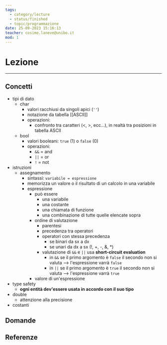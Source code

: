 ```yaml
---
tags:
  - category/lecture
  - status/finished
  - topic/programmazione
date: 25-09-2023 15:16:13
teacher: cosimo.laneve@unibo.it
mod: 1
---
```

# Lezione
---
## Concetti
- tipi di dato
	- char
		- valori racchiusi da singoli apici (`''`)
		- notazione da tabella [[ASCII]]
		- operazioni:
			- confronto tra caratteri (<, >, ecc...), in realtà tra posizioni in tabella ASCII
	- bool
		- valori booleani: `true` (1) o `false` (0)
		- operazioni:
			- `&&` = and
			- `||` = or
			- `!` = not
- istruzioni
	- assegnamento
		- sintassi: `variabile = espressione`
		- memorizza un valore o il risultato di un calcolo in una variabile
		- espressione
			- può essere
				- una variabile
				- una costante
				- una chiamata di funzione
				- una combinazione di tutte quelle elencate sopra
			- ordine di valutazione
				- parentesi
				- precedenza tra operatori
				- operatori con stessa precedenza
					- se binari da sx a dx
					- se unari da dx a sx (!, +, -, &, \*)
				- valutazione di `&&` e `||` usa **short-circuit evaluation**
					- in `&&` se il primo argomento è `false` il secondo non si valuta --> l'espressione varrà `false`
					- in `||` se il primo argomento è `true` il secondo non si valuta --> l'espressione varrà `true`
			- valore di un'espressione
- type safety
	- **ogni entità dev'essere usata in accordo con il suo tipo**
- double
	- attenzione alla precisione
- costanti

## Domande

## Referenze
